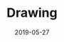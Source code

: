 ---
title: Drawing
date: '2019-05-27'
thumb_image: images/mar-4yo/4-mar-drawing.jpg
thumb_image_alt: Drawing
image: images/mar-4yo/4-mar-drawing.jpg
image_alt: Drawing
template: project
---	